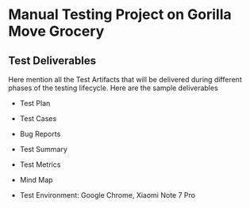 # Manual Testing Project on Gorilla Move Grocery


## Test Deliverables
Here mention all the Test Artifacts that will be delivered during different phases of the testing lifecycle.
Here are the sample deliverables
- Test Plan
- Test Cases
- Bug Reports
- Test Summary
- Test Metrics
- Mind Map

- Test Environment: Google Chrome, Xiaomi Note 7 Pro
